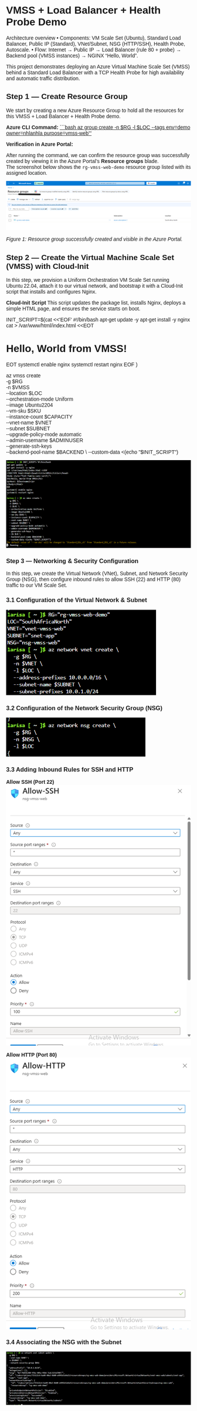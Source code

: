 # VMSS + Load Balancer + Health Probe Demo

Architecture overview
• 	Components: VM Scale Set (Ubuntu), Standard Load Balancer, Public IP (Standard), VNet/Subnet, NSG (HTTP/SSH), Health Probe, Autoscale.
• 	Flow: Internet → Public IP → Load Balancer (rule 80 + probe) → Backend pool (VMSS instances) → NGINX “Hello, World”.

This project demonstrates deploying an Azure Virtual Machine Scale Set (VMSS) behind a Standard Load Balancer with a TCP Health Probe for high availability and automatic traffic distribution.

## Step 1 — Create Resource Group

We start by creating a new Azure Resource Group to hold all the resources for this VMSS + Load Balancer + Health Probe demo.

**Azure CLI Command:**
[```bash
az group create -n $RG -l $LOC --tags env=demo owner=nhlanhla purpose=vmss-web'''](vmss-deploy-images/rg_create.png) 

**Verification in Azure Portal:**

After running the command, we can confirm the resource group was successfully created by viewing it in the Azure Portal’s **Resource groups** blade.  
The screenshot below shows the `rg-vmss-web-demo` resource group listed with its assigned location.

![Resource Group in Azure Portal](vmss-deploy-images/rg_vmss.png)

*Figure 1: Resource group successfully created and visible in the Azure Portal.*

## Step 2 — Create the Virtual Machine Scale Set (VMSS) with Cloud‑Init
In this step, we provision a Uniform Orchestration VM Scale Set running Ubuntu 22.04, attach it to our virtual network, and bootstrap it with a Cloud‑Init script that installs and configures Nginx.

**Cloud‑Init Script**
This script updates the package list, installs Nginx, deploys a simple HTML page, and ensures the service starts on boot.

INIT_SCRIPT=$(cat <<'EOF'
#!/bin/bash
apt-get update -y
apt-get install -y nginx
cat > /var/www/html/index.html <<EOT
<!DOCTYPE html><html><head><title>WSS</title></head>
<body style="font-family:sans-serif;">
<h1>Hello, World from VMSS!</h1>
</body></html>
EOT
systemctl enable nginx
systemctl restart nginx
EOF
)

az vmss create \
  -g $RG \
  -n $VMSS \
  --location $LOC \
  --orchestration-mode Uniform \
  --image Ubuntu2204 \
  --vm-sku $SKU \
  --instance-count $CAPACITY \
  --vnet-name $VNET \
  --subnet $SUBNET \
  --upgrade-policy-mode automatic \
  --admin-username $ADMINUSER \
  --generate-ssh-keys \
  --backend-pool-name $BACKEND \
  --custom-data <(echo "$INIT_SCRIPT")

  ![Virtual Machine Scale Set with Cloud-Init](vmss-deploy-images/cloud_init_script.png) 

  ### Step 3 — Networking & Security Configuration

In this step, we create the Virtual Network (VNet), Subnet, and Network Security Group (NSG), then configure inbound rules to allow SSH (22) and HTTP (80) traffic to our VM Scale Set.

### 3.1 Configuration of the Virtual Network & Subnet


![Configuration of the Virtual Network & Subnet](vmss-deploy-images/vnet_subnet.png)

### 3.2 Configuration of the Network Security Group (NSG)

![Configuration of the Network Security Group](vmss-deploy-images/nsg_create.png)

### 3.3 Adding Inbound Rules for SSH and HTTP

**Allow SSH (Port 22)**  
![Inbound Rule – SSH](vmss-deploy-images/inbound_rule_ssh.png)

**Allow HTTP (Port 80)**  
![Inbound Rule – HTTP](vmss-deploy-images/inbound_rule_http.png)


### 3.4 Associating the NSG with the Subnet

![Associate NSG with Subnet](vmss-deploy-images/nsg_to_subnet.png)









